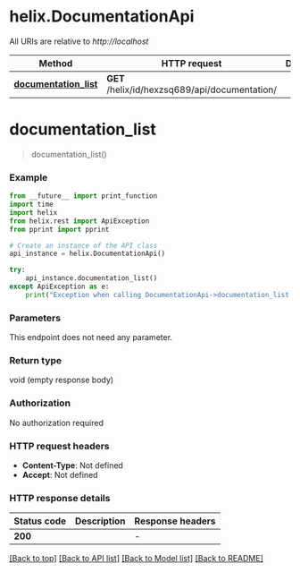 # helix.DocumentationApi

All URIs are relative to *http://localhost*

Method | HTTP request | Description
------------- | ------------- | -------------
[**documentation_list**](DocumentationApi.md#documentation_list) | **GET** /helix/id/hexzsq689/api/documentation/ | 


# **documentation_list**
> documentation_list()



### Example

```python
from __future__ import print_function
import time
import helix
from helix.rest import ApiException
from pprint import pprint

# Create an instance of the API class
api_instance = helix.DocumentationApi()

try:
    api_instance.documentation_list()
except ApiException as e:
    print("Exception when calling DocumentationApi->documentation_list: %s\n" % e)
```

### Parameters
This endpoint does not need any parameter.

### Return type

void (empty response body)

### Authorization

No authorization required

### HTTP request headers

 - **Content-Type**: Not defined
 - **Accept**: Not defined

### HTTP response details
| Status code | Description | Response headers |
|-------------|-------------|------------------|
**200** |  |  -  |

[[Back to top]](#) [[Back to API list]](../README.md#documentation-for-api-endpoints) [[Back to Model list]](../README.md#documentation-for-models) [[Back to README]](../README.md)

